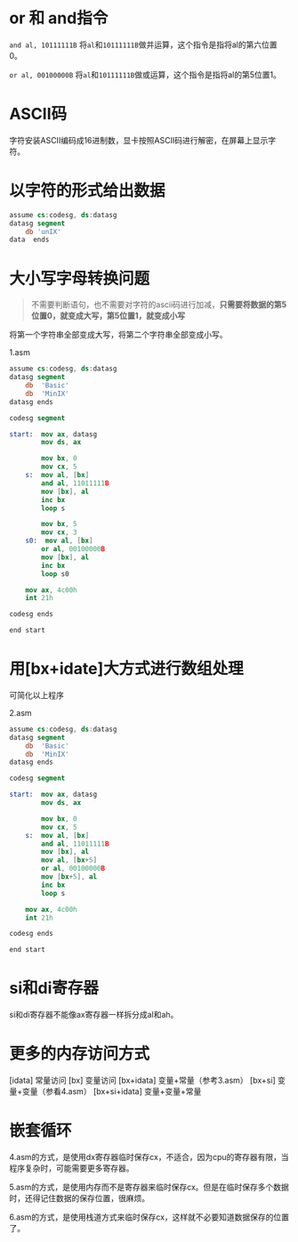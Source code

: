 <!--
 * @Author: ImGili
 * @Description: 
-->
# or 和 and指令

``and al, 10111111B`` 将``al``和``10111111B``做并运算，这个指令是指将al的第六位置0。

``or al, 00100000B`` 将``al``和``10111111B``做或运算，这个指令是指将al的第5位置1。

# ASCII码
字符安装ASCII编码成16进制数，显卡按照ASCII码进行解密，在屏幕上显示字符。

# 以字符的形式给出数据
```nasm
assume cs:codesg, ds:datasg
datasg segment
    db 'unIX'
data  ends
```

# 大小写字母转换问题
> 不需要判断语句，也不需要对字符的ascii码进行加减，**只需要将数据的第5位置0，就变成大写，第5位置1，就变成小写**

将第一个字符串全部变成大写，将第二个字符串全部变成小写。

1.asm

```nasm
assume cs:codesg, ds:datasg
datasg segment
    db  'Basic'
    db  'MinIX'
datasg ends

codesg segment

start:  mov ax, datasg
        mov ds, ax

        mov bx, 0
        mov cx, 5
    s:  mov al, [bx]
        and al, 11011111B
        mov [bx], al
        inc bx
        loop s

        mov bx, 5
        mov cx, 3
    s0:  mov al, [bx]
        or al, 00100000B
        mov [bx], al
        inc bx
        loop s0

    mov ax, 4c00h
    int 21h

codesg ends

end start
```
# 用[bx+idate]大方式进行数组处理
可简化以上程序

2.asm

```nasm
assume cs:codesg, ds:datasg
datasg segment
    db  'Basic'
    db  'MinIX'
datasg ends

codesg segment

start:  mov ax, datasg
        mov ds, ax

        mov bx, 0
        mov cx, 5
    s:  mov al, [bx]
        and al, 11011111B
        mov [bx], al
        mov al, [bx+5]
        or al, 00100000B
        mov [bx+5], al
        inc bx
        loop s

    mov ax, 4c00h
    int 21h

codesg ends

end start
```

# si和di寄存器
si和di寄存器不能像ax寄存器一样拆分成al和ah。

# 更多的内存访问方式
[idata]         常量访问
[bx]            变量访问
[bx+idata]      变量+常量（参考3.asm）
[bx+si]         变量+变量（参看4.asm）
[bx+si+idata]   变量+变量+常量

# 嵌套循环
4.asm的方式，是使用dx寄存器临时保存cx，不适合，因为cpu的寄存器有限，当程序复杂时，可能需要更多寄存器。

5.asm的方式，是使用内存而不是寄存器来临时保存cx。但是在临时保存多个数据时，还得记住数据的保存位置，很麻烦。

6.asm的方式，是使用栈道方式来临时保存cx，这样就不必要知道数据保存的位置了。

